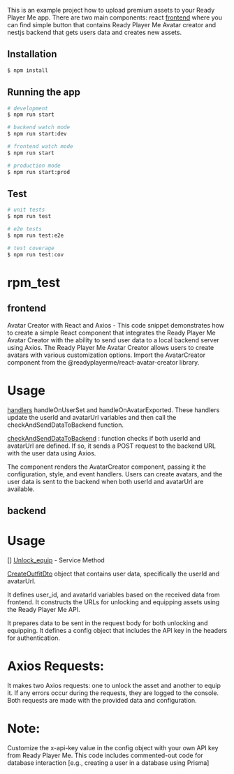 
This is an example project how to upload premium assets to your Ready Player Me app. 
There are two main components: react [frontend](https://github.com/wolverine0606/rpm_test/tree/main/frontend/button_view) where you can find simple button that contains Ready Player Me Avatar creator and nestjs backend that gets users data and creates new assets.

## Installation

```bash
$ npm install
```
## Running the app

```bash
# development
$ npm run start

# backend watch mode
$ npm run start:dev

# frontend watch mode
$ npm run start

# production mode
$ npm run start:prod
```

## Test

```bash
# unit tests
$ npm run test

# e2e tests
$ npm run test:e2e

# test coverage
$ npm run test:cov
```

# rpm_test

## frontend
 Avatar Creator with React and Axios
    - This code snippet demonstrates how to create a simple React component that integrates the Ready Player Me Avatar Creator with the ability to send user data to a local backend server using Axios. The Ready Player Me Avatar Creator allows users to create avatars with various customization options.
 Import the AvatarCreator component from the @readyplayerme/react-avatar-creator library.

# Usage
[handlers](https://github.com/wolverine0606/rpm_test/blob/main/frontend/button_view/src/handleEvents.js) 
handleOnUserSet and handleOnAvatarExported. These handlers update the userId and avatarUrl variables and then call the checkAndSendDataToBackend function.
 
[checkAndSendDataToBackend](https://github.com/wolverine0606/rpm_test/blob/main/frontend/button_view/src/handleEvents.js#L31-L50) : function checks if both userId and avatarUrl are defined. If so, it sends a POST request to the  backend URL with the user data using Axios.

The component renders the AvatarCreator component, passing it the configuration, style, and event handlers. Users can create avatars, and the user data is sent to the backend when both userId and avatarUrl are available.


## backend
# Usage
[] [Unlock_equip](https://github.com/wolverine0606/rpm_test/blob/main/backend/dich/src/create_asset/create_asset.service.ts) - Service Method

[CreateOutfitDto](https://github.com/wolverine0606/rpm_test/blob/main/backend/dich/src/dtos/user_rpm.dto.ts) object that contains user data, specifically the userId and avatarUrl.

It defines user_id, and avatarId variables based on the received data from frontend.
It constructs the URLs for unlocking and equipping assets using the Ready Player Me API.

It prepares data to be sent in the request body for both unlocking and equipping.
It defines a config object that includes the API key in the headers for authentication.

# Axios Requests:
It makes two Axios requests: one to unlock the asset and another to equip it. If any errors occur during the requests, they are logged to the console.
Both requests are made with the provided data and configuration.

# Note:
Customize the x-api-key value in the config object with your own API key from Ready Player Me.
This code includes commented-out code for database interaction [e.g., creating a user in a database using Prisma]
    
